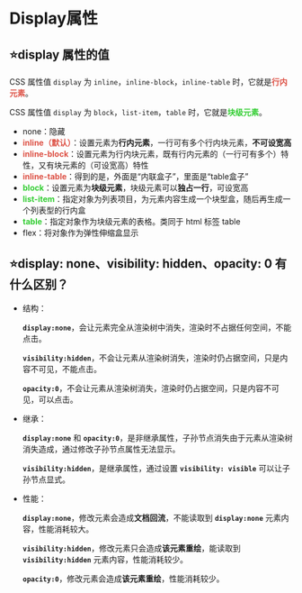 # Display属性

## :star:display 属性的值

CSS 属性值 `display` 为 `inline`，`inline-block`，`inline-table` 时，它就是<strong style="color:#DD5145">行内元素</strong>。

CSS 属性值 `display` 为 `block`，`list-item`，`table` 时，它就是<strong style="color:#32CD32">块级元素</strong>。

- none：隐藏
- <strong style="color:#DD5145">inline（默认）</strong>：设置元素为**行内元素**，一行可有多个行内块元素，**不可设宽高**
- <strong style="color:#DD5145">inline-block</strong>：设置元素为行内块元素，既有行内元素的（一行可有多个）特性，又有块元素的（可设宽高）特性
- <strong style="color:#DD5145">inline-table</strong>：得到的是，外面是“内联盒子”，里面是“table盒子”
- <strong style="color:#32CD32">block</strong>：设置元素为**块级元素**，块级元素可以**独占一行**，可设宽高
- <strong style="color:#32CD32">list-item</strong>：指定对象为列表项目，为元素内容生成一个块型盒，随后再生成一个列表型的行内盒
- <strong style="color:#32CD32">table</strong>：指定对象作为块级元素的表格。类同于 html 标签 table
- flex：将对象作为弹性伸缩盒显示



## :star:display: none、visibility: hidden、opacity: 0 有什么区别？

- 结构： 

  **`display:none`**，会让元素完全从渲染树中消失，渲染时不占据任何空间，不能点击。

  **`visibility:hidden`**，不会让元素从渲染树消失，渲染时仍占据空间，只是内容不可见，不能点击。

  **`opacity:0`**，不会让元素从渲染树消失，渲染时仍占据空间，只是内容不可见，可以点击。

- 继承： 

  **`display:none`** 和 **`opacity:0`**，是非继承属性，子孙节点消失由于元素从渲染树消失造成，通过修改子孙节点属性无法显示。 

  **`visibility:hidden`**，是继承属性，通过设置 **`visibility: visible`** 可以让子孙节点显式。

- 性能： 

  **`display:none`**，修改元素会造成**文档回流**，不能读取到 **`display:none`** 元素内容，性能消耗较大。

  **`visibility:hidden`**，修改元素只会造成**该元素重绘**，能读取到 **`visibility:hidden`** 元素内容，性能消耗较少。

  **`opacity:0`**，修改元素会造成**该元素重绘**，性能消耗较少。